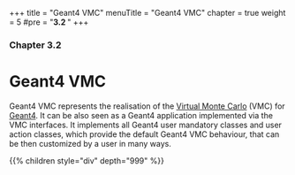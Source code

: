 +++
title = "Geant4 VMC"
menuTitle = "Geant4 VMC"
chapter = true
weight = 5
#pre = "<b>3.2 </b>"
+++

### Chapter 3.2

# Geant4 VMC

Geant4 VMC represents the realisation of the [Virtual Monte Carlo](/user-guide/vmc) (VMC) for  [Geant4](http://geant4.web.cern.ch/geant4). It can be also seen as a Geant4 application implemented via the VMC interfaces. It implements all Geant4 user mandatory classes and user action classes, which provide the default Geant4 VMC behaviour, that can be then customized by a user in many ways.

{{% children style="div" depth="999" %}}
